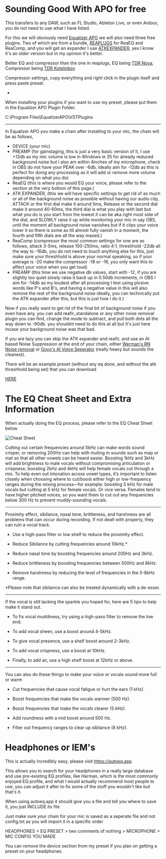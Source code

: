# Sounding Good With APO for free

This transfers to any DAW, such as FL Studio, Ableton Live, or even Ardour, you do not need to use what I have listed.

For this we will obviously need [Equalizer APO](https://sourceforge.net/projects/equalizerapo/) we will also need three free plugins. Two of which are from a bundle, [REAPLUGS](https://www.reaper.fm/reaplugs/) for ReaEQ and ReaComp, and you will get an expander I use [ATKEXPANDER](https://www.kvraudio.com/product/atkexpander-by-matthieu-brucher), yes I know it's an older version but in my opinion it's better.

Better EQ and compressor than the one in reaplugs, EQ being [TDR Nova](https://www.tokyodawn.net/tdr-nova/), Compressor being [TDR Kotelnikov](https://www.tokyodawn.net/tdr-kotelnikov/)

Compressor settings, copy everything and right click in the plugin itself and press paste preset.
* <TDRKotelnikovGE thresholdParam="-25.0" peakCrestParam="3.0" softKneeParam="2.0" ratioParam="2.0" attackParam="7.0" releasePeakParam="50" releaseRMSParam="180" makeUpParam="0.0" dryMixParam="off" outGainParam="4.0" keyHPFrequencyParam="210" keyHPSlopeParam="3.0" keyStereoDiffParam="60" keyStereoBalanceParam="Center" fdrVisibleParam="Off" fdrActiveParam="On" fdrTypeParam="Bell A" fdrFrequencyParam="1300" fdrAmountParam="60" yingParam="Off" yangParam="Off" deltaParam="Off" bypassParam="Off" equalLoudParam="Off" qualityParam="Precise" modeParam="Stereo" grDispScaleParam="2" grDispModeParam="Gain Reduction"/>


When installing your plugins if you want to use my preset, please put them in the Equalizer APO Plugin Folder. 

C:\Program Files\EqualizerAPO\VSTPlugins

---------------------------------------------------------------

In Equalizer APO you make a chain after installing to your mic, the chain will be as follows,

* DEVICE (your mic)
* PREAMP (for gainstaging, this is just a very basic version of it, I use +12db as my mic volume is low in Windows ie 35 for already reduced background noise but i also am within 4inches of my microphone, check in OBS do not have your PEAK over -6db, ideally aim for -12db as this is perfect for doing any processing as it will add or remove more volume depending on what you do)
* ReaEQ (this is where you would EQ your voice, please refer to the section at the very bottom of this page.)
* ATK EXPANDER, (this we will have specific settings to get rid of as much or all of the background noise as possible without having our audio clip, ATTACK or the first dial make it around 5ms, Release or the second dial make it around 40-60ms, the third dial is what you play with last but what you do is you start from the lowest it can be aka right most side of the dial, and SLOWLY raise it up while monitoring your mic in say OBS, until the moment all background noise vanishes but if it clips your voice lower it so there is some as itll almost fully vanish in a moment, the fourth and fifth dials are all the way maxed.)
* ReaComp (compressor the most common settings for one are as follows, attack 3-5ms, release 100-250ms, ratio 4:1, threshhold -22db all the way to -16db, you do not need to touch anything else for this, just make sure your threshhold is above your normal speaking, so if your average is -20 make the compressor -18 or -16, you only want this to affect your voice when you get loud)
* PREAMP (this time we use negative db values, start with -12, if you are slightly too quiet slowly raise it back up in 0.50db increments, in OBS I aim for -14db as my loudest after all processing I test using plosive words like P's and B's, and having a negative value in this will also remove the rest of the background noise ideally, you can technically put the ATK expander after this, but this is just how I do it.)

Now if you really want to get rid of the final bit of background noise if you even have any, you can add reafir_standalone or any other noise removal plugin you can find, change the mode to subtract, and pull both dots all the way down to -90db. you shouldnt need to do this at all but it's just here incase your background noise was that bad.

If you are lazy you can skip the ATK expander and reafir, and use an AI based Noise Suppression at the end of your chain, either [Werman's RN Noise removal](https://github.com/werman/noise-suppression-for-voice) or [Goyo's AI Voice Seperator](https://goyo.app/) (really heavy but sounds the cleanest).

There will be an example preset (without any eq done, and without the atk threshhold being set) that you can download 

[HERE](https://github.com/YunaOneeChan/Sounding-Good-With-APO/blob/main/config.txt)

# The EQ Cheat Sheet and Extra Information

When actually doing the EQ process, please refer to the EQ Cheat Sheet below

![Cheat Sheet](https://github.com/YunaOneeChan/Sounding-Good-With-APO/blob/main/EQ%20Cheat%20Sheet.png)

Cutting out certain frequencies around 5kHz can make words sound crisper, or removing 200Hz can help with muting m sounds such as map or mat so that all other vowels can be heard easier. Boosting 1kHz and 3kHz will add brightness to male vocals without compromising articulation or crispness; boosting 2kHz and 4kHz will help female vocals cut through a mix. To help even out intonation across vowel types, it’s important to listen closely when choosing where to cut/boost either high or low-frequency ranges during the mixing process—for example: boosting 5 kHz for male vocals but cutting at 5 kHz for female vocals. Or vice versa. Females tend to have higher pitched voices, so you want them to cut out any frequencies below 300 Hz to prevent muddy-sounding vocals. 

------------------------------------------------------

Proximity effect, sibilance, nasal tone, brittleness, and harshness are all problems that can occur during recording. If not dealt with properly, they can ruin a vocal track. 

* Use a high-pass filter or low shelf to reduce the proximity effect. 

* Reduce Sibilance by cutting frequencies around 10kHz.*

* Reduce nasal tone by boosting frequencies around 200Hz and 3kHz. 

* Reduce brittleness by boosting frequencies between 500Hz and 8kHz. 

* Remove harshness by reducing the level of frequencies in the 5-8kHz range.

*Please note that sibilance can also be treated dynamically with a de-esser.

---------------------------------------------------

If the vocal is still lacking the sparkle you hoped for, here are 5 tips to help make it stand out.

* To fix vocal muddiness, try using a high-pass filter to remove the low end. 

* To add vocal sheen, use a boost around 4-5kHz. 

* To give vocal presence, use a shelf boost around 2-3kHz. 

* To add vocal crispness, use a boost at 10kHz. 

* Finally, to add air, use a high shelf boost at 12kHz or above.

--------------------------------------------------

You can also do these things to make your voice or vocals sound more full or warm

* Cut frequencies that cause vocal fatigue or hurt the ears (1 kHz).

* Boost frequencies that make the vocals warmer (500 Hz).

* Boost frequencies that make the vocals clearer (5 kHz).

* Add roundness with a mid boost around 500 Hz.

* Filter out frequency ranges to clear up sibilance (8 kHz).



# Headphones or IEM's

This is actually incredibly easy, please visit https://autoeq.app

This allows you to search for your headphones in a really large database and use pre-existing EQ profiles, like Harman, which is the most commonly enjoyed EQ profile, and what I would actually recommend most people to use, you can adjust it after to fix some of the stuff you wouldn't like but that's it. 

When using autoeq.app it should give you a file and tell you where to save it, you just INCLUDE its file

Just make sure your chain for your mic is saved as a seperate file and not config.txt as you will import it in a specific order

HEADPHONES > EQ PRESET > two comments of nothing > MICROPHONE > MIC CONFIG YOU MADE

You can remove the device section from my preset if you plan on getting a preset on your headphones.
